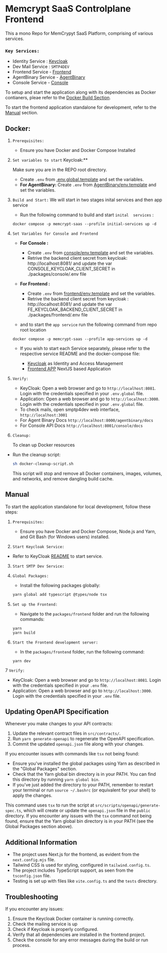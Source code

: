 # Memcrypt SaaS Controlplane Frontend

This a mono Repo for MemCrypyt SaaS Platform, comprising of various services.

### `Key Services:`

- Identity Service : [Keycloak](./keycloak/README.md)
- Dev Mail Service : `SMTP4DEV`
- Frontend Service - [Frontend](./packages/frontend/README.md)
- AgentBinary Service - [AgentBinary](./Agentbinary/README.md)
- Console Service - [Console](./packages/console/README.md)

To setup and start the application along with its dependencies as Docker contianers, pleae refer to the [Docker Build Section](#docker).

To start the frontend application standalone for development, refer to the [Manual](#manual) section.

## Docker:

1. `Prerequisites:`

   - Ensure you have Docker and Docker Compose Installed

2. `Set variables to start` Keycloak:\*\*
   
   Make sure you are in the REPO root directory.
      - Create `.env` from [.env.global.template](./.env.global.template) and set the variables.
      - **For AgentBinary:** Create `.env` from [AgentBinary/env.template](./agentbinary/.env.template) and set the variables.
   
   
   
3. `Build and Start:` We will start in two stages inital services and then app service

   - Run the following command to build and start `inital  services` :

   ```
   docker compose -p memcrypt-saas --profile initial-services up -d

4. `Set Variables for Console and Frontend`
   
   - **For Console :** 
     - Create `.env` from [console/env.template](./packages/console/.env.template) and set the variables.
     - Retrive the backend client secret from keycloak: http://localhost:8081/ and update the var CONSOLE_KEYCLOAK_CLIENT_SECRET in ./packages/console/.env file
   - **For Frontend :** 

     - Create `.env` from [frontend/env.template](./packages/frontend/.env.template) and set the variables.
     - Retrive the backend client secret from keycloak : http://localhost:8081/ and update the var FE_KEYCLOAK_BACKEND_CLIENT_SECRET in ./packages/frontend/.env file


   - and to start the `app service` run the following command from repo root location

   ```
   docker compose -p memcrypt-saas --profile app-services up -d

   ```

   - If you wish to start each Service separately, please refer to the respective service README and the docker-compose file:

     - [Keycloak](./keycloak/README.md) as Identity and Access Management
     - [Frontend APP](.packages/frontend/REDME.md) NextJS based Application

5. `Verify:`

   - KeyCloak: Open a web browser and go to `http://localhost:8081`. Login with the credentials specified in your `.env.global` file.
   - Application: Open a web browser and go to `http://localhost:3000`. Login with the credentials specified in your `.env.global` file.
   - To check mails, open smptp4dev web interface, `http://localhost:3001`
   - For Agent Binary Docs `http://localhost:8000/agentbinary/docs`
   - For Console API Docs `http://localhost:8001/console/docs`

6. `Cleanup:`

   To clean up Docker resources

- Run the cleanup script:

  ```bash
  sh docker-cleanup-script.sh
  ```

  This script will stop and remove all Docker containers, images, volumes, and networks, and remove dangling build cache.

## Manual

To start the application standalone for local development, follow these steps:

1. `Prerequisites:`

   - Ensure you have Docker and Docker Compose, Node.js and Yarn, and Git Bash (for Windows users) installed.

2. `Start Keycloak Service:`

- Refer to KeyCloak [README](./keycloak/README.md) to start service.

3. `Start SMTP Dev Service:`

4. `Global Packages:`

   - Install the following packages globally:

   ```bash
   yarn global add typescript @types/node tsx
   ```

5. `Set up the Frontend:`

   - Navigate to the `packages/frontend` folder and run the following commands:

   ```
   yarn
   yarn build
   ```

6. `Start the Frontend development server:`

   - In the `packages/frontend` folder, run the following command:

   ```
   yarn dev
   ```

7 `Verify:`

- KeyCloak: Open a web browser and go to `http://localhost:8081`. Login with the credentials specified in your `.env` file.
- Application: Open a web browser and go to `http://localhost:3000`. Login with the credentials specified in your `.env` file.

## Updating OpenAPI Specification

Whenever you make changes to your API contracts:

1. Update the relevant contract files in `src/contracts/`.
2. Run `yarn generate-openapi` to regenerate the OpenAPI specification.
3. Commit the updated `openapi.json` file along with your changes.

If you encounter issues with commands like `tsx` not being found:

- Ensure you've installed the global packages using Yarn as described in the "Global Packages" section.
- Check that the Yarn global bin directory is in your PATH. You can find this directory by running `yarn global bin`.
- If you've just added the directory to your PATH, remember to restart your terminal or run `source ~/.bashrc` (or equivalent for your shell) to apply the changes.

This command uses `tsx` to run the script at `src/scripts/openapi/generate-spec.ts`, which will create or update the `openapi.json` file in the `public` directory.
If you encounter any issues with the `tsx` command not being found, ensure that the Yarn global bin directory is in your PATH (see the Global Packages section above).

## Additional Information

- The project uses Next.js for the frontend, as evident from the `next.config.mjs` file.
- Tailwind CSS is used for styling, configured in `tailwind.config.ts`.
- The project includes TypeScript support, as seen from the `tsconfig.json` file.
- Testing is set up with files like `vite.config.ts` and the `tests` directory.

## Troubleshooting

If you encounter any issues:

1. Ensure the Keycloak Docker container is running correctly.
2. Check the mailing service is up
3. Check if Keycloak is properly configured.
4. Verify that all dependencies are installed in the frontend project.
5. Check the console for any error messages during the build or run process.
